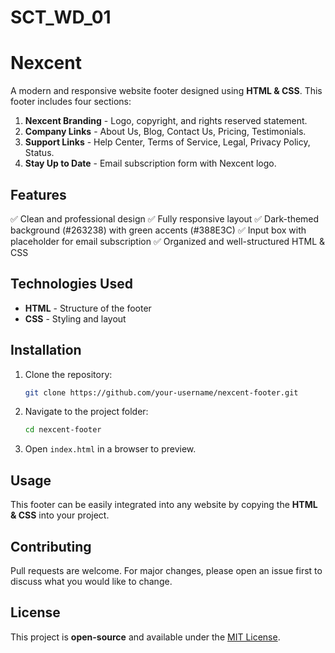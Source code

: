 # SCT_WD_01
# Nexcent

A modern and responsive website footer designed using **HTML & CSS**. This footer includes four sections:

1. **Nexcent Branding** - Logo, copyright, and rights reserved statement.
2. **Company Links** - About Us, Blog, Contact Us, Pricing, Testimonials.
3. **Support Links** - Help Center, Terms of Service, Legal, Privacy Policy, Status.
4. **Stay Up to Date** - Email subscription form with Nexcent logo.

## Features
✅ Clean and professional design
✅ Fully responsive layout
✅ Dark-themed background (#263238) with green accents (#388E3C)
✅ Input box with placeholder for email subscription
✅ Organized and well-structured HTML & CSS

## Technologies Used
- **HTML** - Structure of the footer
- **CSS** - Styling and layout

## Installation
1. Clone the repository:
   ```sh
   git clone https://github.com/your-username/nexcent-footer.git
   ```
2. Navigate to the project folder:
   ```sh
   cd nexcent-footer
   ```
3. Open `index.html` in a browser to preview.

## Usage
This footer can be easily integrated into any website by copying the **HTML & CSS** into your project.

## Contributing
Pull requests are welcome. For major changes, please open an issue first to discuss what you would like to change.

## License
This project is **open-source** and available under the [MIT License](LICENSE).
